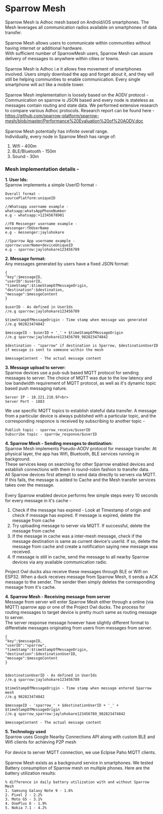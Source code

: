 # Sparrow Mesh

Sparrow Mesh is Adhoc mesh based on Android/iOS smartphones. The Mesh leverages all communication radios available on smartphones of data transfer. <br><br>
Sparrow Mesh allows users to communicate within communities without having internet or additional hardware.<br>
With sufficient number of SparrowMesh users, Sparrow Mesh can assure delivery of messages to anywhere within cities or towns. 
<br><br>
Sparrow Mesh is Adhoc i.e it allows free movement of smartphones involved. Users simply download the app and forget about it, and they will still be helping communities to enable communication. Every single smartphone will act like a mobile tower.
<br><br>
Sparrow Mesh implementation is loosely based on the AODV protocol - Communication on sparrow is JSON based and every node is stateless as messages contain routing and state data. We performed extensive research to compare various Adhoc protocols. Research report can be found here -<br>
https://github.com/sparrow-platform/sparrow-mesh/blob/master/Performance%20Evaluation%20of%20AODV.doc
<br><br>
Sparrow Mesh potentially has infinite overall range. <br>
Individually, every node in Sparrow Mesh has range of:<br>
1. Wifi - 400m<br>
2. BLE/Bluetooth - 150m<br>
3. Sound - 30m

<h3>Mesh implementation details -</h3>
<b>1. User Ids:</b><br>
Sparrow implements a simple UserID format - 

```
Overall format -
sourcePlatform:uniqueID

//Whatsapp username example -
whatsapp:whatsAppPhoneNumber
e.g - whatsapp:+12345678901

//FB Messenger username example - 
messenger:fbUserName
e.g - messenger:jaylohokare

//Sparrow App username example - 
sparrow:userName+deviceUniqueID
e.g - sparrow:jaylohokare123456789
```

<b>2. Message format:</b><br>
Any messages generated by users have a fixed JSON format:
```
{
"key":$messageID,
"userID":$userID,
"timeStamp":$timeStampOfMessageOrigin,
"destination":$destination,
"message":$messgeContent
}

$userID - As defined in UserIds
//e.g sparrow:jaylohokare123456789

$timeStampOfMessageOrigin - Time stamp when message was generated
//e.g 982823474842  

$messageID - $userID + '_' + $timeStampOfMessageOrigin
//e.g sparrow:jaylohokare123456789_982823474842

$destination - "sparrow" if destination is Sparrow, $destinationUserID if message is sent to someone within the mesh

$messageContent - The actual message content
```

<b>3. Message upload to server:</b><br>
Sparrow devices use a pub-sub based MQTT protocol for sending messages to server. 
The choice of MQTT was due to the low latency and low bandwidth requirement of MQTT protocol, as well as it's dynamic topic based push messaging nature. 

```
Server IP - 18.221.210.97<br>
Server Port - 1883
```

We use specific MQTT topics to establish stateful data transfer. A message from a particular device is always published with a particular topic, and the corresponding responce is received by subscribing to another topic - <br>
```
Publish topic - sparrow_receive/$userID
Subscribe topic - sparrow_response/$userID
```

<b>4. Sparrow Mesh - Sending messges to destination:</b><br>
Sparrow Mesh implements Pseudo-AODV protocol for message transfer. At physical layer, the app has Wifi, Bluetooth, BLE services running in background.
<br>
These services keep on searching for other Sparrow enabled devices and establish connections with them in round-robin fashion to transfer data. 
<br>
All Sparrow devices first attempt to send data directly to servers via MQTT. If this fails, the message is added to Cache and the Mesh transfer services takes over the message.
<br>
<br>
Every Sparrow enabled device performs few simple steps every 10 seconds for every message in it's cache -
<br>
1. Check if the message has expired - Look at Timestamp of origin and check if message has expired. If message is expired, delete the message from cache<br>
2. Try uploading message to server via MQTT. If successful, delete the message from cache<br>
3. If the message in cache was a inter-mesh message, check if the message destination is same as current device's userId. If so, delete the message from cache and create a notification saying new message was received. <br>
3. If message is still in cache, send the message to all nearby Sparrow devices via any available communication radio.<br>


Project Owl ducks also receive these messages through BLE or Wifi on ESP32. When a duck receives message from Sparrow Mesh, it sends a ACK message to the sender. The sender then simply deletes the corresponding message from it's cache. 

<b>4. Sparrow Mesh - Receiving message from server</b><br>
Message from server will enter Sparrow Mesh either through a online (via MQTT) sparrow app or one of the Project Owl ducks. The process for routing messages to target device is pretty much same as routing message to server.<br>
The server response message however have slightly different format to differetiate messages originating from users from messages from server.<br>
```
{
"key":$messageID,
"userID":"sparrow",
"timeStamp":$timeStampOfMessageOrigin,
"destination":$destinationUserID,
"message":$messgeContent
}


$destinationUserID - As defined in UserIds
//e.g sparrow:jaylohokare123456789

$timeStampOfMessageOrigin - Time stamp when message entered Sparrow mesh
//e.g 982823474842  

$messageID - 'sparrow_' + $destinationUserID + '_' + $timeStampOfMessageOrigin
//e.g sparrow_sparrow:jaylohokare123456789_982823474842

$messageContent - The actual message content

```

<b>5. Technology used</b><br>
Sparrow uses Google Nearby Connections API along with custom BLE and Wifi clients for achieving P2P mesh
<br><br>
For device to server MQTT connection, we use Eclpise Paho MQTT clients. 
<br><br>
Sparrow Mesh exists as a background service in smartphones. We tested Battery consumption of Sparrow mesh on multiple phones. Here are the battery utilization results:<br>
```
% difference in daily battery utilization with and without Sparrow Mesh
1. Samsung Galaxy Note 9 - 1.6%
2. Pixel 2 - 2.2%
3. Moto G5 - 3.1%
4. OnePlus 6 - 1.9%
5. Nokia 7.1 - 4.2%
```

